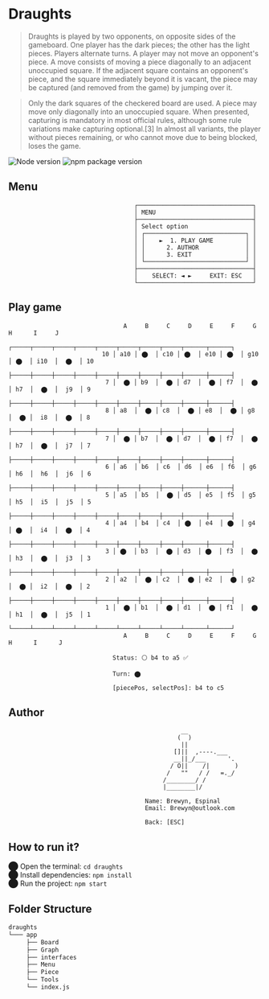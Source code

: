 # Draughts

> Draughts is played by two opponents, on opposite sides of the gameboard. One player has the dark pieces; the other has the light pieces. 
> Players alternate turns. A player may not move an opponent's piece. A move consists of moving a piece diagonally to an adjacent unoccupied square. 
> If the adjacent square contains an opponent's piece, and the square immediately beyond it is vacant, the piece may be captured (and removed from the game) by jumping over it.

> Only the dark squares of the checkered board are used. A piece may move only diagonally into an unoccupied square. When presented, capturing is mandatory in most official rules, although some rule variations make capturing optional.[3] In almost all variants, the player without pieces remaining, or who cannot move due to being blocked, loses the game.

 ![Node version](https://img.shields.io/badge/Node%20version->=v17.3.1-green)
 ![npm package version](https://img.shields.io/badge/npm%20package->=v8.3.0-green)

## Menu

                                       ┌────────────────────────────────┐
                                       │ MENU                           │
                                       ├────────────────────────────────┤
                                       │ Select option                  │
                                       │ ┌────────────────────────────┐ │
                                       │ │    ►  1. PLAY GAME         │ │
                                       │ │      2. AUTHOR             │ │
                                       │ │      3. EXIT               │ │
                                       │ └────────────────────────────┘ │
                                       ├────────────────────────────────┤
                                       │    SELECT: ◄ ►     EXIT: ESC   │
                                       └────────────────────────────────┘


## Play game

                                    A     B     C     D     E     F     G     H      I     J
                                 ┌─────┬─────┬─────┬─────┬─────┬─────┬─────┬─────┬──────┬──────┐
                              10 │ a10 │ ⬤  │ c10 │ ⬤  │ e10 │ ⬤  │ g10 │ ⬤  │ i10  │  ⬤  │ 10
                                 ├─────┼─────┼─────┼─────┼─────┼─────┼─────┼─────┼──────┼──────┤
                               7 │  ⬤ │ b9  │  ⬤ │ d7  │  ⬤ │ f7  │  ⬤ │ h7  │  ⬤  │  j9  │ 9
                                 ├─────┼─────┼─────┼─────┼─────┼─────┼─────┼─────┼──────┼──────┤
                               8 │ a8  │  ⬤ │ c8  │  ⬤ │ e8  │  ⬤ │ g8  │  ⬤ │  i8  │  ⬤  │ 8
                                 ├─────┼─────┼─────┼─────┼─────┼─────┼─────┼─────┼──────┼──────┤
                               7 │  ⬤ │ b7  │  ⬤ │ d7  │  ⬤ │ f7  │  ⬤ │ h7  │  ⬤  │  j7  │ 7
                                 ├─────┼─────┼─────┼─────┼─────┼─────┼─────┼─────┼──────┼──────┤
                               6 │ a6  │ b6  │ c6  │ d6  │ e6  │ f6  │ g6  │ h6  │  h6  │  j6  │ 6 
                                 ├─────┼─────┼─────┼─────┼─────┼─────┼─────┼─────┼──────┼──────┤
                               5 │ a5  │ b5  │  ⬤ │ d5  │ e5  │ f5  │ g5  │ h5  │  i5  │  j5  │ 5
                                 ├─────┼─────┼─────┼─────┼─────┼─────┼─────┼─────┼──────┼──────┤
                               4 │ a4  │ b4  │ c4  │ ⬤  │ e4  │ ⬤  │ g4  │ ⬤  │  i4  │  ⬤  │ 4
                                 ├─────┼─────┼─────┼─────┼─────┼─────┼─────┼─────┼──────┼──────┤
                               3 │ ⬤  │ b3  │  ⬤ │ d3  │ ⬤  │ f3  │  ⬤ │ h3  │  ⬤  │  j3  │ 3
                                 ├─────┼─────┼─────┼─────┼─────┼─────┼─────┼─────┼──────┼──────┤
                               2 │ a2  │  ⬤ │ c2  │  ⬤ │ e2  │  ⬤ │ g2  │  ⬤ │  i2  │  ⬤  │ 2
                                 ├─────┼─────┼─────┼─────┼─────┼─────┼─────┼─────┼──────┼──────┤
                               1 │  ⬤ │ b1  │  ⬤ │ d1  │  ⬤ │ f1  │  ⬤ │ h1  │  ⬤  │  j5  │ 1
                                 └─────┴─────┴─────┴─────┴─────┴─────┴─────┴─────┴──────┴──────┘
                                    A     B     C     D     E     F     G     H      I      J

                                 Status: ⚪ b4 to a5 ✅

                                 Turn: ⬤

                                 [piecePos, selectPos]: b4 to c5
                               
 ## Author
                                        
                                                    __ 
                                                   (  )
                                                    ||
                                                  []||  ,----.___
                                                  __||_/___      '.
                                                 / O||    /|       )
                                                /   ""   / /   =._/
                                               /________/ /
                                               |________|/

                                          Name: Brewyn, Espinal
                                          Email: Brewyn@outlook.com

                                          Back: [ESC]
                                          
                                   
 ## How to run it?
⬤ Open the terminal: `cd draughts` <br/>
⬤ Install dependencies: `npm install` <br/>
⬤ Run the project: `npm start`

                                       
## Folder Structure

  ```bash
  draughts
  └─── app
       ├── Board
       ├── Graph
       ├── interfaces
       ├── Menu
       ├── Piece
       └── Tools
       └── index.js
   ```
